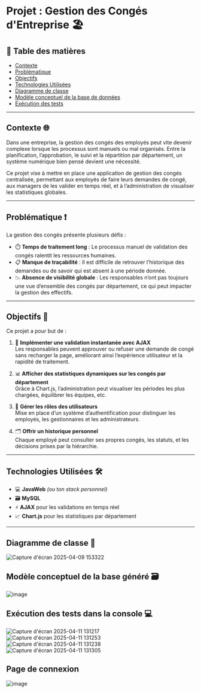 # **Projet : Gestion des Congés d'Entreprise** 🏖️

## 📌 Table des matières  
- [Contexte](#contexte)  
- [Problématique](#problématique)  
- [Objectifs](#objectifs)  
- [Technologies Utilisées](#technologies-utilisées)  
- [Diagramme de classe](#diagramme-de-classe)  
- [Modèle conceptuel de la base de données](#modèle-conceptuel-de-la-base-de-données)  
- [Exécution des tests](#exécution-des-tests)  

---

## **Contexte** 🌐

Dans une entreprise, la gestion des congés des employés peut vite devenir complexe lorsque les processus sont manuels ou mal organisés. Entre la planification, l’approbation, le suivi et la répartition par département, un système numérique bien pensé devient une nécessité.  

Ce projet vise à mettre en place une application de gestion des congés centralisée, permettant aux employés de faire leurs demandes de congé, aux managers de les valider en temps réel, et à l’administration de visualiser les statistiques globales.

---

## **Problématique** ❗️

La gestion des congés présente plusieurs défis :

- ⏱️ **Temps de traitement long** : Le processus manuel de validation des congés ralentit les ressources humaines.  
- 📋 **Manque de traçabilité** : Il est difficile de retrouver l’historique des demandes ou de savoir qui est absent à une période donnée.  
- 📉 **Absence de visibilité globale** : Les responsables n’ont pas toujours une vue d’ensemble des congés par département, ce qui peut impacter la gestion des effectifs.

---

## **Objectifs** 🎯

Ce projet a pour but de :

1. 🔁 **Implémenter une validation instantanée avec AJAX**  
  Les responsables peuvent approuver ou refuser une demande de congé sans recharger la page, améliorant ainsi l’expérience utilisateur et la rapidité de traitement.

2. 📊 **Afficher des statistiques dynamiques sur les congés par département**  
   Grâce à Chart.js, l’administration peut visualiser les périodes les plus chargées, équilibrer les équipes, etc.

4. 👥 **Gérer les rôles des utilisateurs**  
   Mise en place d’un système d’authentification pour distinguer les employés, les gestionnaires et les administrateurs.

5. 🗂 **Offrir un historique personnel**  
   Chaque employé peut consulter ses propres congés, les statuts, et les décisions prises par la hiérarchie.

---

## **Technologies Utilisées** 🛠

- 💻 **JavaWeb** *(ou ton stack personnel)*  
- 🗃️ **MySQL**  
- ⚡ **AJAX** pour les validations en temps réel  
- 📈 **Chart.js** pour les statistiques par département  

---

## **Diagramme de classe** 🧩

![Capture d'écran 2025-04-09 153322](https://github.com/user-attachments/assets/6f081e10-43f4-4b64-91f0-461ce5ccf7b0)

## **Modèle conceptuel de la base généré** 🗃️

![image](https://github.com/user-attachments/assets/4c18e59a-8691-47d2-b8d8-2f019e24e4cf)

## **Exécution des tests dans la console** 💻

![Capture d'écran 2025-04-11 131217](https://github.com/user-attachments/assets/e207f899-57cb-4d2f-9ff2-4520c56a35fc)
![Capture d'écran 2025-04-11 131253](https://github.com/user-attachments/assets/3c1b7daf-f251-42a7-9c05-b572dfc4d324)
![Capture d'écran 2025-04-11 131238](https://github.com/user-attachments/assets/c2507947-94c0-401c-bb45-d95924854e24)
![Capture d'écran 2025-04-11 131305](https://github.com/user-attachments/assets/e8ae1e7c-5beb-4858-925d-23576dd16e69)

## **Page de connexion** 

![image](https://github.com/user-attachments/assets/32453157-5c7f-4c62-b0e2-36b1104f1b4b)
